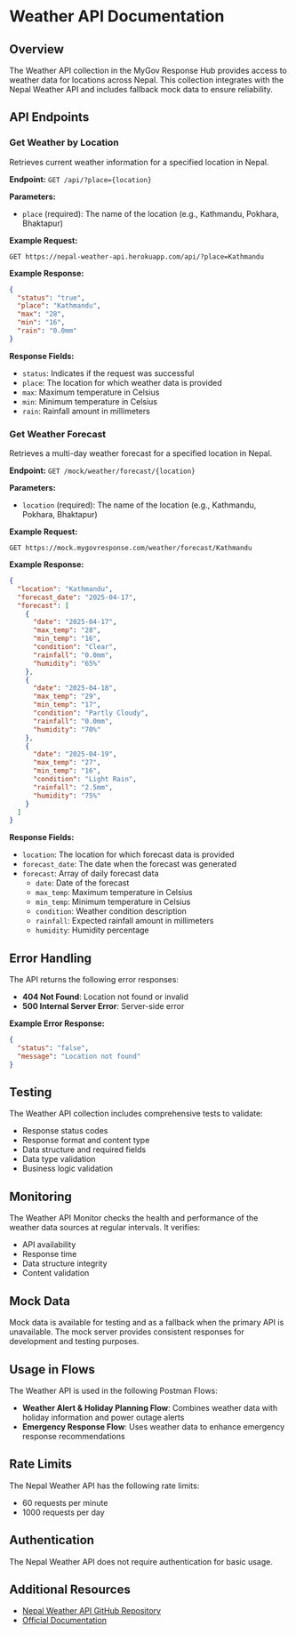 # Weather API Documentation

## Overview

The Weather API collection in the MyGov Response Hub provides access to weather data for locations across Nepal. This collection integrates with the Nepal Weather API and includes fallback mock data to ensure reliability.

## API Endpoints

### Get Weather by Location

Retrieves current weather information for a specified location in Nepal.

**Endpoint:** `GET /api/?place={location}`

**Parameters:**
- `place` (required): The name of the location (e.g., Kathmandu, Pokhara, Bhaktapur)

**Example Request:**
```
GET https://nepal-weather-api.herokuapp.com/api/?place=Kathmandu
```

**Example Response:**
```json
{
  "status": "true",
  "place": "Kathmandu",
  "max": "28",
  "min": "16",
  "rain": "0.0mm"
}
```

**Response Fields:**
- `status`: Indicates if the request was successful
- `place`: The location for which weather data is provided
- `max`: Maximum temperature in Celsius
- `min`: Minimum temperature in Celsius
- `rain`: Rainfall amount in millimeters

### Get Weather Forecast

Retrieves a multi-day weather forecast for a specified location in Nepal.

**Endpoint:** `GET /mock/weather/forecast/{location}`

**Parameters:**
- `location` (required): The name of the location (e.g., Kathmandu, Pokhara, Bhaktapur)

**Example Request:**
```
GET https://mock.mygovresponse.com/weather/forecast/Kathmandu
```

**Example Response:**
```json
{
  "location": "Kathmandu",
  "forecast_date": "2025-04-17",
  "forecast": [
    {
      "date": "2025-04-17",
      "max_temp": "28",
      "min_temp": "16",
      "condition": "Clear",
      "rainfall": "0.0mm",
      "humidity": "65%"
    },
    {
      "date": "2025-04-18",
      "max_temp": "29",
      "min_temp": "17",
      "condition": "Partly Cloudy",
      "rainfall": "0.0mm",
      "humidity": "70%"
    },
    {
      "date": "2025-04-19",
      "max_temp": "27",
      "min_temp": "16",
      "condition": "Light Rain",
      "rainfall": "2.5mm",
      "humidity": "75%"
    }
  ]
}
```

**Response Fields:**
- `location`: The location for which forecast data is provided
- `forecast_date`: The date when the forecast was generated
- `forecast`: Array of daily forecast data
  - `date`: Date of the forecast
  - `max_temp`: Maximum temperature in Celsius
  - `min_temp`: Minimum temperature in Celsius
  - `condition`: Weather condition description
  - `rainfall`: Expected rainfall amount in millimeters
  - `humidity`: Humidity percentage

## Error Handling

The API returns the following error responses:

- **404 Not Found**: Location not found or invalid
- **500 Internal Server Error**: Server-side error

**Example Error Response:**
```json
{
  "status": "false",
  "message": "Location not found"
}
```

## Testing

The Weather API collection includes comprehensive tests to validate:
- Response status codes
- Response format and content type
- Data structure and required fields
- Data type validation
- Business logic validation

## Monitoring

The Weather API Monitor checks the health and performance of the weather data sources at regular intervals. It verifies:
- API availability
- Response time
- Data structure integrity
- Content validation

## Mock Data

Mock data is available for testing and as a fallback when the primary API is unavailable. The mock server provides consistent responses for development and testing purposes.

## Usage in Flows

The Weather API is used in the following Postman Flows:
- **Weather Alert & Holiday Planning Flow**: Combines weather data with holiday information and power outage alerts
- **Emergency Response Flow**: Uses weather data to enhance emergency response recommendations

## Rate Limits

The Nepal Weather API has the following rate limits:
- 60 requests per minute
- 1000 requests per day

## Authentication

The Nepal Weather API does not require authentication for basic usage.

## Additional Resources

- [Nepal Weather API GitHub Repository](https://github.com/anuragregmi/nepal-weather-api)
- [Official Documentation](https://nepal-weather-api.herokuapp.com/)

